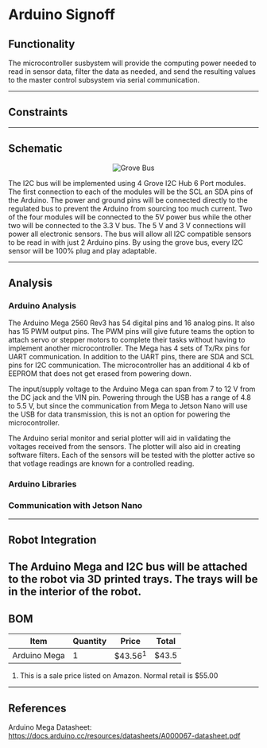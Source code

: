 # Arduino Signoff

## Functionality
The microcontroller susbystem will provide the computing power needed to read in sensor data, filter the data as needed, and send the resulting values to the master control subsystem via serial communication.

----

## Constraints

----

## Schematic

<p align = "center">
<img src = "https://github.com/lchapman42/Control-Sensing-Wireless-Charging-Robot/blob/main/Documentation/Images/Nav-Microcontroller/Grove_Connections.png?raw=true"alt="Grove Bus">
</p>

The I2C bus will be implemented using 4 Grove I2C Hub 6 Port modules. The first connection to each of the modules will be the SCL an SDA pins of the Arduino. The power and ground pins will be connected directly to the regulated bus to prevent the Arduino from sourcing too much current. Two of the four modules will be connected to the 5V power bus while the other two will be connected to the 3.3 V bus. The 5 V and 3 V connections will power all electronic sensors. The bus will allow all I2C compatible sensors to be read in with just 2 Arduino pins. By using the grove bus, every I2C sensor will be 100% plug and play adaptable. 

---

## Analysis

### Arduino Analysis
The Arduino Mega 2560 Rev3 has 54 digital pins and 16 analog pins. It also has 15 PWM output pins. The PWM pins will give future teams the option to attach servo or stepper motors to complete their tasks without having to implement another microcontroller. The Mega has 4 sets of Tx/Rx pins for UART communication. In addition to the UART pins, there are SDA and SCL pins for I2C communication. The microcontroller has an additional 4 kb of EEPROM that does not get erased from powering down. 

The input/supply voltage to the Arduino Mega can span from 7 to 12 V from the DC jack and the VIN pin. Powering through the USB has a range of 4.8 to 5.5 V, but since the communication from Mega to Jetson Nano will use the USB for data transmission, this is not an option for powering the microcontroller.

The Arduino serial monitor and serial plotter will aid in validating the voltages received from the sensors. The plotter will also aid in creating software filters. Each of the sensors will be tested with the plotter active so that votlage readings are known for a controlled reading. 
### Arduino Libraries

### Communication with Jetson Nano
---

## Robot Integration

The Arduino Mega and I2C bus will be attached to the robot via 3D printed trays. The trays will be in the interior of the robot.
---
## BOM
|Item        |Quantity   |Price   |Total   |
|------------|-----------|--------|--------|
|Arduino Mega|1          |$\$43.56^{1}$ |$\$43.5$


1. This is a sale price listed on Amazon. Normal retail is $55.00

---
## References
Arduino Mega Datasheet: https://docs.arduino.cc/resources/datasheets/A000067-datasheet.pdf

